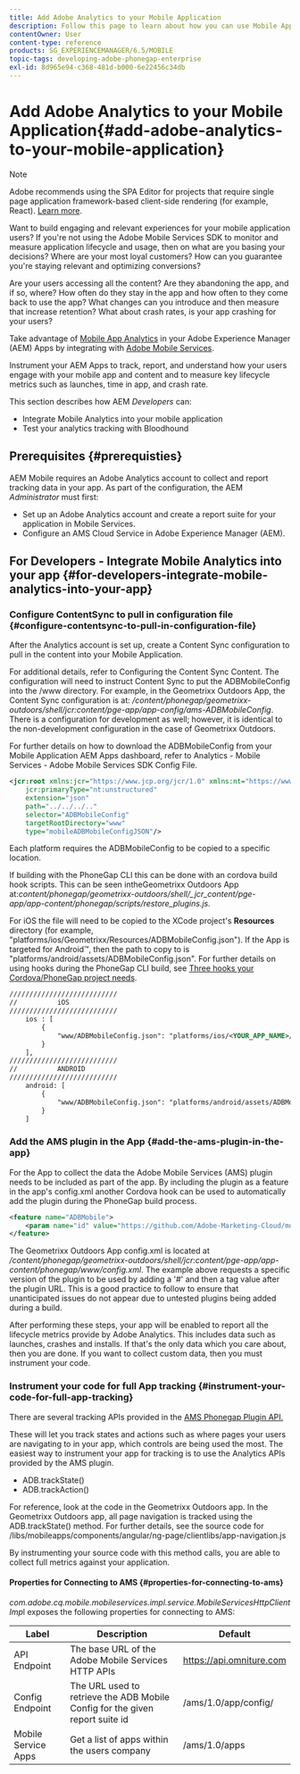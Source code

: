 ```yaml
---
title: Add Adobe Analytics to your Mobile Application
description: Follow this page to learn about how you can use Mobile App Analytics in your Adobe Experience Manager Apps by integrating with Adobe Mobile Services.
contentOwner: User
content-type: reference
products: SG_EXPERIENCEMANAGER/6.5/MOBILE
topic-tags: developing-adobe-phonegap-enterprise
exl-id: 8d965e94-c368-481d-b000-6e22456c34db
---
```

# Add Adobe Analytics to your Mobile Application{#add-adobe-analytics-to-your-mobile-application}

>[!NOTE]
>
>Adobe recommends using the SPA Editor for projects that require single page application framework-based client-side rendering (for example, React). [Learn more](/help/sites-developing/spa-overview.md).

Want to build engaging and relevant experiences for your mobile application users? If you're not using the Adobe Mobile Services SDK to monitor and measure application lifecycle and usage, then on what are you basing your decisions? Where are your most loyal customers? How can you guarantee you're staying relevant and optimizing conversions?

Are your users accessing all the content? Are they abandoning the app, and if so, where? How often do they stay in the app and how often to they come back to use the app? What changes can you introduce and then measure that increase retention? What about crash rates, is your app crashing for your users?

Take advantage of [Mobile App Analytics](https://business.adobe.com/products/analytics/mobile-marketing.html) in your Adobe Experience Manager (AEM) Apps by integrating with [Adobe Mobile Services](https://business.adobe.com/products/campaign/mobile-marketing.html).

Instrument your AEM Apps to track, report, and understand how your users engage with your mobile app and content and to measure key lifecycle metrics such as launches, time in app, and crash rate.

This section describes how AEM *Developers* can:

* Integrate Mobile Analytics into your mobile application
* Test your analytics tracking with Bloodhound

## Prerequisites {#prerequisties}

AEM Mobile requires an Adobe Analytics account to collect and report tracking data in your app. As part of the configuration, the AEM *Administrator* must first:

* Set up an Adobe Analytics account and create a report suite for your application in Mobile Services.
* Configure an AMS Cloud Service in Adobe Experience Manager (AEM).

## For Developers - Integrate Mobile Analytics into your app {#for-developers-integrate-mobile-analytics-into-your-app}

### Configure ContentSync to pull in configuration file {#configure-contentsync-to-pull-in-configuration-file}

After the Analytics account is set up, create a Content Sync configuration to pull in the content into your Mobile Application.

For additional details, refer to Configuring the Content Sync Content. The configuration will need to instruct Content Sync to put the ADBMobileConfig into the /www directory. For example, in the Geometrixx Outdoors App, the Content Sync configuration is at: */content/phonegap/geometrixx-outdoors/shell/jcr:content/pge-app/app-config/ams-ADBMobileConfig*. There is a configuration for development as well; however, it is identical to the non-development configuration in the case of Geometrixx Outdoors.

For further details on how to download the ADBMobileConfig from your Mobile Application AEM Apps dashboard, refer to Analytics - Mobile Services - Adobe Mobile Services SDK Config File.

```xml
<jcr:root xmlns:jcr="https://www.jcp.org/jcr/1.0" xmlns:nt="https://www.jcp.org/jcr/nt/1.0"
    jcr:primaryType="nt:unstructured"
    extension="json"
    path="../../../.."
    selector="ADBMobileConfig"
    targetRootDirectory="www"
    type="mobileADBMobileConfigJSON"/>
```

Each platform requires the ADBMobileConfig to be copied to a specific location.

If building with the PhoneGap CLI this can be done with an cordova build hook scripts. This can be seen intheGeometrixx Outdoors App at:*content/phonegap/geometrixx-outdoors/shell/_jcr_content/pge-app/app-content/phonegap/scripts/restore_plugins.js.*

For iOS the file will need to be copied to the XCode project's **Resources** directory (for example, "platforms/ios/Geometrixx/Resources/ADBMobileConfig.json"). If the App is targeted for Android&trade;, then the path to copy to is "platforms/android/assets/ADBMobileConfig.json". For further details on using hooks during the PhoneGap CLI build, see [Three hooks your Cordova/PhoneGap project needs](https://gist.github.com/jlcarvalho/22402d013bc72f795d45a01836ce735c).

```xml
///////////////////////////
//          iOS
///////////////////////////
    ios : [
        {
            "www/ADBMobileConfig.json": "platforms/ios/<YOUR_APP_NAME>/Resources/ADBMobileConfig.json"
        }
    ],
///////////////////////////
//          ANDROID
///////////////////////////
    android: [
        {
            "www/ADBMobileConfig.json": "platforms/android/assets/ADBMobileConfig.json"
        }
    ]
```

### Add the AMS plugin in the App {#add-the-ams-plugin-in-the-app}

For the App to collect the data the Adobe Mobile Services (AMS) plugin needs to be included as part of the app. By including the plugin as a feature in the app's config.xml another Cordova hook can be used to automatically add the plugin during the PhoneGap build process.

```xml
<feature name="ADBMobile">
    <param name="id" value="https://github.com/Adobe-Marketing-Cloud/mobile-services#0482f9cedf90c98a8d4b07219ece1933b2e46a60"/>
</feature>
```

The Geometrixx Outdoors App config.xml is located at */content/phonegap/geometrixx-outdoors/shell/jcr:content/pge-app/app-content/phonegap/www/config.xml*. The example above requests a specific version of the plugin to be used by adding a '#' and then a tag value after the plugin URL. This is a good practice to follow to ensure that unanticipated issues do not appear due to untested plugins being added during a build.

After performing these steps, your app will be enabled to report all the lifecycle metrics provide by Adobe Analytics. This includes data such as launches, crashes and installs. If that's the only data which you care about, then you are done. If you want to collect custom data, then you must instrument your code.

### Instrument your code for full App tracking {#instrument-your-code-for-full-app-tracking}

There are several tracking APIs provided in the [AMS Phonegap Plugin API.](https://github.com/Adobe-Marketing-Cloud/mobile-services/blob/master/docs/ios/phonegap/phonegap-methods.md)

These will let you track states and actions such as where pages your users are navigating to in your app, which controls are being used the most. The easiest way to instrument your app for tracking is to use the Analytics APIs provided by the AMS plugin.

* ADB.trackState()
* ADB.trackAction()

For reference, look at the code in the Geometrixx Outdoors app. In the Geometrixx Outdoors app, all page navigation is tracked using the ADB.trackState() method. For further details, see the source code for /libs/mobileapps/components/angular/ng-page/clientlibs/app-navigation.js

By instrumenting your source code with this method calls, you are able to collect full metrics against your application.

#### Properties for Connecting to AMS {#properties-for-connecting-to-ams}

*com.adobe.cq.mobile.mobileservices.impl.service.MobileServicesHttpClientImp*l exposes the following properties for connecting to AMS:

| **Label** |**Description** |**Default** |
|---|---|---|
| API Endpoint |The base URL of the Adobe Mobile Services HTTP APIs |https://api.omniture.com |
| Config Endpoint |The URL used to retrieve the ADB Mobile Config for the given report suite id |/ams/1.0/app/config/ |
| Mobile Service Apps |Get a list of apps within the users company |/ams/1.0/apps |
